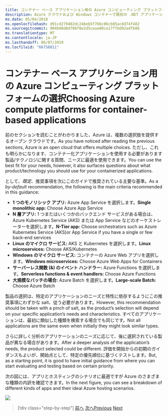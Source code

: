 ```yaml
---
title: コンテナー ベース アプリケーション用の Azure コンピューティング プラットフォームの選択
description: Azure クラウドおよび Windows コンテナーで既存の .NET アプリケーションを近代化 |コンテナー ベース アプリケーション用の Azure コンピューティング プラットフォームの選択
ms.date: 05/04/2018
ms.openlocfilehash: d91cd279402dc24beb5f766c06cb85ac8d74f482
ms.sourcegitcommit: 904b98d8d706f0e2d5ceaa00ce17ffbd92adfb88
ms.translationtype: MT
ms.contentlocale: ja-JP
ms.lasthandoff: 06/07/2019
ms.locfileid: "66758811"
---
```

# <a name="choosing-azure-compute-platforms-for-container-based-applications"></a><span data-ttu-id="7daba-103">コンテナー ベース アプリケーション用の Azure コンピューティング プラットフォームの選択</span><span class="sxs-lookup"><span data-stu-id="7daba-103">Choosing Azure compute platforms for container-based applications</span></span>

<span data-ttu-id="7daba-104">前のセクションを読むことがわかりました、Azure は、複数の選択肢を提供するオープン クラウドです。</span><span class="sxs-lookup"><span data-stu-id="7daba-104">As you have noticed after reading the previous sections, Azure is an open cloud that offers multiple choices.</span></span> <span data-ttu-id="7daba-105">ただし、これも明らかになります、コンテナー化アプリケーションを使用する必要があります製品/テクノロジに関する質問、ニーズに最適を使用できます。</span><span class="sxs-lookup"><span data-stu-id="7daba-105">You can use the best fit for your needs, however, it also surfaces questions about what product/technology you should use for your containerized applications.</span></span>

<span data-ttu-id="7daba-106">として、*既定*、推奨事項を次にこのガイドで推奨されている主要な基準。</span><span class="sxs-lookup"><span data-stu-id="7daba-106">As a *by-default* recommendation, the following is the main criteria recommended in this guidance:</span></span>

- <span data-ttu-id="7daba-107">**1 つのモノリシック アプリ:** Azure App Service を選択します。</span><span class="sxs-lookup"><span data-stu-id="7daba-107">**Single monolithic app:** Choose Azure App Service</span></span>
- <span data-ttu-id="7daba-108">**N 層アプリ:** 1 つまたはいくつかのバックエンド サービスがある場合は、Azure Kubernetes Service (AKS) または App Service などのオーケストレーターを選択します。</span><span class="sxs-lookup"><span data-stu-id="7daba-108">**N-Tier app:** Choose orchestrators such as Azure Kubernetes Service (AKS)or App Service if you have a single or few back-end services</span></span>
- <span data-ttu-id="7daba-109">**Linux のマイクロ サービス:** AKS と Kubernetes を選択します。</span><span class="sxs-lookup"><span data-stu-id="7daba-109">**Linux microservices:** Choose AKS/Kubernetes</span></span>
- <span data-ttu-id="7daba-110">**Windows のマイクロ サービス:** コンテナーの Azure Web アプリを選択します。</span><span class="sxs-lookup"><span data-stu-id="7daba-110">**Windows microservices:** Choose Azure Web Apps for Containers</span></span>
- <span data-ttu-id="7daba-111">**サーバーレス関数 (&) のイベント ハンドラー:** Azure Functions を選択します。</span><span class="sxs-lookup"><span data-stu-id="7daba-111">**Serverless functions & event handlers:** Choose Azure Functions</span></span>
- <span data-ttu-id="7daba-112">**大規模なバッチの場合:** Azure Batch を選択します。</span><span class="sxs-lookup"><span data-stu-id="7daba-112">**Large-scale Batch:** Choose Azure Batch</span></span>

<span data-ttu-id="7daba-113">製品の選択は、特定のアプリケーションのニーズと特性に依存するようにこの推奨事項にわずかな salt、従う必要があります。</span><span class="sxs-lookup"><span data-stu-id="7daba-113">However, this recommendation should be taken with a pinch of salt, as the product’s selection will depend on your specific application’s needs and characteristics.</span></span> <span data-ttu-id="7daba-114">すべてのアプリケーションは、最初に類似した種類を検索する場合でも同じです。</span><span class="sxs-lookup"><span data-stu-id="7daba-114">Not all applications are the same even when initially they might look similar types.</span></span>

<span data-ttu-id="7daba-115">さらに詳しく分析のアプリケーションのニーズに応じて、後に選択されている製品が異なる場合があります。</span><span class="sxs-lookup"><span data-stu-id="7daba-115">After a deeper analysis of the application’s needs, the product selected could be different.</span></span> <span data-ttu-id="7daba-116">評価を開始からの初期のガイダンスもよいが、開始点として、特定の優先順位に基づくテストします。</span><span class="sxs-lookup"><span data-stu-id="7daba-116">But, as a starting point, it is good to have initial guidance from where you can start evaluating and testing based on certain priority.</span></span>

<span data-ttu-id="7daba-117">次の図には、アプリとホスティングのシナリオに最適ですが Azure のさまざまな種類の内訳を確認できます。</span><span class="sxs-lookup"><span data-stu-id="7daba-117">In the next figure, you can see a breakdown of different kinds of apps and their ideal Azure hosting scenarios.</span></span>

![](./media/image8.5.png)

> [!div class="step-by-step"]
> <span data-ttu-id="7daba-118">[前へ](when-to-deploy-windows-containers-to-azure-container-service-kubernetes.md)
> [次へ](build-resilient-services-ready-for-the-cloud-embrace-transient-failures-in-the-cloud.md)</span><span class="sxs-lookup"><span data-stu-id="7daba-118">[Previous](when-to-deploy-windows-containers-to-azure-container-service-kubernetes.md)
[Next](build-resilient-services-ready-for-the-cloud-embrace-transient-failures-in-the-cloud.md)</span></span>

